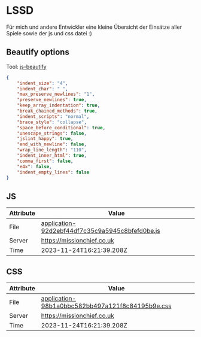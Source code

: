 # LSSD
Für mich und andere Entwickler eine kleine Übersicht der Einsätze aller Spiele sowie der js und css datei :)

<!-- automated -->
## Beautify options
Tool: [js-beautify](https://github.com/beautify-web/js-beautify)
```json
{
    "indent_size": "4",
    "indent_char": " ",
    "max_preserve_newlines": "1",
    "preserve_newlines": true,
    "keep_array_indentation": true,
    "break_chained_methods": true,
    "indent_scripts": "normal",
    "brace_style": "collapse",
    "space_before_conditional": true,
    "unescape_strings": false,
    "jslint_happy": true,
    "end_with_newline": false,
    "wrap_line_length": "110",
    "indent_inner_html": true,
    "comma_first": false,
    "e4x": false,
    "indent_empty_lines": false
}
```

## JS
| Attribute | Value |
| --------- | ----- |
| File      | [application-92d2ebf44df7c35c9a5945c8bfefd0be.js](https://missionchief.co.uk/assets/application-92d2ebf44df7c35c9a5945c8bfefd0be.js) |
| Server    | https://missionchief.co.uk |
| Time      | 2023-11-24T16:21:39.208Z |

## CSS
| Attribute | Value |
| --------- | ----- |
| File      | [application-98b1a0bbc582bb497a121f8c84195b9e.css](https://missionchief.co.uk/assets/application-98b1a0bbc582bb497a121f8c84195b9e.css) |
| Server    | https://missionchief.co.uk |
| Time      | 2023-11-24T16:21:39.208Z |
<!-- /automated -->
